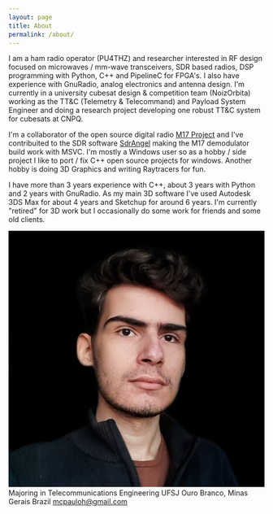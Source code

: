 ```yaml
---
layout: page
title: About
permalink: /about/
---
```


I am a ham radio operator (PU4THZ) and researcher interested in RF design focused on microwaves / mm-wave transceivers, SDR based radios, DSP programming with Python, C++ and PipelineC for FPGA's. I also have experience with GnuRadio, analog electronics and antenna design. I'm currently in a university cubesat design & competition team (NoizOrbita) working as the TT&C (Telemetry & Telecommand) and Payload System Engineer and doing a research project developing one robust TT&C system for cubesats at CNPQ.

I'm a collaborator of the open source digital radio [M17 Project](https://github.com/M17-Project) and I've contribuited to the SDR software [SdrAngel](https://github.com/f4exb/sdrangel) making the M17 demodulator build work with MSVC. I'm mostly a Windows user so as a hobby / side project I like to port / fix C++ open source projects for windows. Another hobby is doing 3D Graphics and writing Raytracers for fun.

I have more than 3 years experience with C++, about 3 years with Python and 2 years with GnuRadio. As my main 3D software I've used Autodesk 3DS Max for about 4 years and Sketchup for around 6 years. I'm currently "retired" for 3D work but I occasionally do some work for friends and some old clients.

![alt text](me.jpg)
Majoring in Telecommunications Engineering
UFSJ
Ouro Branco, Minas Gerais
Brazil
mcpauloh@gmail.com